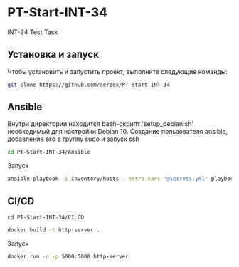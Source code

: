 # PT-Start-INT-34
INT-34 Test Task

## Установка и запуск

Чтобы установить и запустить проект, выполните следующие команды:

```bash
git clone https://github.com/aerzex/PT-Start-INT-34
```
## Ansible

Внутри директории находится bash-скрипт 'setup_debian.sh' необходимый для настройки Debian 10. Создание пользователя ansible, добавление его в группу sudo и запуск ssh

```bash
cd PT-Start-INT-34/Ansible
```
 Запуск
```bash
ansible-playbook -i inventory/hosts --extra-vars "@secrets.yml" playbook.yml
```
## CI/CD
```bas
cd PT-Start-INT-34/CI.CD
```
```bash
docker build -t http-server .
```
 Запуск 
```bash
docker run -d -p 5000:5000 http-server
```
